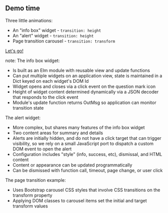 ##  Demo time

Three little animations:

<ul>
<li class="fragment">An "info box" widget - <code>transition: height</code>
<li class="fragment">An "alert" widget - <code>transition: height</code>
<li class="fragment">Page transition carousel - <code>transition: transform</code>
</ul>

<a class="fragment" href="../../demo/">Let's go!</a>

note:
The info box widget:
* Is built as an Elm module with reusable view and update functions
* Can put multiple widgets on an application view, state is maintained in a Dict keyed on each
widget's DOM Id
* Widget opens and closes via a click event on the question mark icon
* Height of widget content determined dynamically via a JSON decoder that responds to the
click event
* Module's update function returns OutMsg so application can monitor transition state

The alert widget:
* More complex, but shares many features of the info box widget
* Two content areas for summary and details
* Alerts are initially hidden, and do not have a click target that can trigger visibility, so
we rely on a small JavaScript port to dispatch a custom DOM event to open the alert
* Configuration includes "style" (info, success, etc), dismissal, and HTML content
* Content or appearance can be updated programmatically
* Can be dismissed with function call, timeout, page change, or user click

The page transition example:
* Uses Bootstrap carousel CSS styles that involve CSS transitions on the transform property
* Applying DOM classes to carousel items set the initial and target transform values
